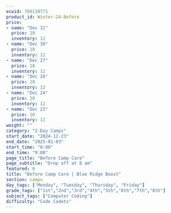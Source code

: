```yaml
---
ecwid: 708110771
product_id: Winter-24-Before
price:
- name: "Dec 31"
  price: 10
  inventory: 12
- name: "Dec 30"
  price: 10
  inventory: 12
- name: "Dec 27"
  price: 10
  inventory: 12
- name: "Dec 26"
  price: 10
  inventory: 12
- name: "Dec 24"
  price: 10
  inventory: 12
- name: "Dec 23"
  price: 10
  inventory: 12
weight: ""
category: "2-Day Camps"
start_date: "2024-12-23"
end_date: "2025-01-03"
start_time: "8:00"
end_time: "9:00"
page_title: "Before Camp Care"
page_subtitle: "Drop off at 8 am"
featured: 0
title: "Before Camp Care | Blue Ridge Boost"
section: camps
day_tags: ["Monday", "Tuesday", "Thursday", "Friday"]
grade_tags: ["1st","2nd","3rd","4th","5th","6th","7th","8th"]
subject_tags: ["Computer Coding"]
difficulty: "Code Cadets"
---
```



